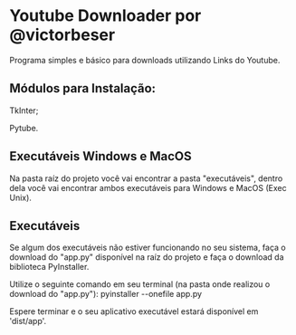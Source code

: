 # Youtube Downloader por @victorbeser

Programa simples e básico para downloads utilizando Links do Youtube.

<h2>Módulos para Instalação:</h2>

TkInter;

Pytube.

<h2>Executáveis Windows e MacOS</h2>

Na pasta raíz do projeto você vai encontrar a pasta "executáveis", dentro dela você vai encontrar ambos executáveis para Windows e MacOS (Exec Unix).


<h2>Executáveis</h2>

Se algum dos executáveis não estiver funcionando no seu sistema, faça o download do "app.py" disponível na raíz do projeto e faça o download da biblioteca PyInstaller.

Utilize o seguinte comando em seu terminal (na pasta onde realizou o download do "app.py"): pyinstaller --onefile app.py

Espere terminar e o seu aplicativo executável estará disponível em 'dist/app'.
